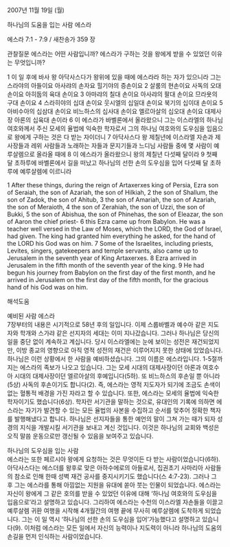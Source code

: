 2007년 11월 19일 (월)

하나님의 도움을 입는 사람 에스라



에스라 7:1 - 7:9 / 새찬송가 359 장

관찰질문
에스라는 어떤 사람입니까? 
에스라가 구하는 것을 왕에게 받을 수 있었던 이유는 무엇입니까? 

1 이 일 후에 바사 왕 아닥사스다가 왕위에 있을 때에 에스라라 하는 자가 있으니라 그는 스라야의 아들이요 아사랴의 손자요 힐기야의 증손이요 2 살룸의 현손이요 사독의 오대 손이요 아히둡의 육대 손이요 3 아마랴의 칠대 손이요 아사랴의 팔대 손이요 므라욧의 구대 손이요 4 스라히야의 십대 손이요 웃시엘의 십일대 손이요 북기의 십이대 손이요 5 아비수아의 십삼대 손이요 비느하스의 십사대 손이요 엘르아살의 십오대 손이요 대제사장 아론의 십육대 손이라 6 이 에스라가 바벨론에서 올라왔으니 그는 이스라엘의 하나님 여호와께서 주신 모세의 율법에 익숙한 학자로서 그의 하나님 여호와의 도우심을 입음으로 왕에게 구하는 것은 다 받는 자이더니 7 아닥사스다 왕 제칠년에 이스라엘 자손과 제사장들과 레위 사람들과 노래하는 자들과 문지기들과 느디님 사람들 중에 몇 사람이 예루살렘으로 올라올 때에 8 이 에스라가 올라왔으니 왕의 제칠년 다섯째 달이라 
9 첫째 달 초하루에 바벨론에서 길을 떠났고 하나님의 선한 손의 도우심을 입어 다섯째 달 초하루에 예루살렘에 이르니라  

1 After these things, during the reign of Artaxerxes king of Persia, Ezra son of Seraiah, the son of Azariah, the son of Hilkiah, 2 the son of Shallum, the son of Zadok, the son of Ahitub, 3 the son of Amariah, the son of Azariah, the son of Meraioth, 4 the son of Zerahiah, the son of Uzzi, the son of Bukki, 5 the son of Abishua, the son of Phinehas, the son of Eleazar, the son of Aaron the chief priest- 6 this Ezra came up from Babylon. He was a teacher well versed in the Law of Moses, which the LORD, the God of Israel, had given. The king had granted him everything he asked, for the hand of the LORD his God was on him. 7 Some of the Israelites, including priests, Levites, singers, gatekeepers and temple servants, also came up to Jerusalem in the seventh year of King Artaxerxes. 8 Ezra arrived in Jerusalem in the fifth month of the seventh year of the king. 9 He had begun his journey from Babylon on the first day of the first month, and he arrived in Jerusalem on the first day of the fifth month, for the gracious hand of his God was on him.

해석도움





예비된 사람 에스라  
7장부터의 내용은 시기적으로 58년 후의 일입니다. 이제 스룹바벨과 예수아 같은 지도자와 학개와 스가랴 같은 선지자의 세대는 이미 지나갔습니다. 그러나 하나님은 당신의 일을 중단 없이 계속하고 계십니다. 당시 이스라엘에는 눈에 보이는 성전은 재건되었지만, 이방 종교의 영향으로 아직 영적 성전의 재건은 이루어지지 못한 상태에 있었습니다. 하나님은 이런 상황에서 한 사람을 예비하셨습니다. 그의 이름은 에스라입니다. 1-5절까지는 에스라의 족보가 나오고 있습니다. 그는 모세 시대의 대제사장이던 아론과 여호수아 시대의 대제사장이던 엘르아살의 후예입니다(5하). 또 비느하스의 후손일 뿐 아니라(5상) 사독의 후손이기도 합니다(2). 즉, 에스라는 영적 지도자가 되기에 조금도 손색이 없는 혈통적 배경을 가진 자라고 할 수 있습니다. 또한, 에스라는 모세의 율법에 익숙한 학자이기도 했습니다(6상). 학자란 서기관을 말하는 것으로, 유대인의 기록에 의하면 에스라는 자기가 발견할 수 있는 모든 율법의 사본을 수집하고 순서를 맞추어 정확한 책자를 발행해냈다고 합니다. 하나님은 선지자들을 통한 예언의 말이 그쳐 가는 때가 되자 성경의 지식을 개발시킬 서기관을 보내고 계신 것입니다. 이것은 하나님의 교회와 백성은 오직 말씀 운동으로만 갱신될 수 있음을 보여주고 있습니다.     

하나님의 도우심을 입는 사람  
에스라는 또한 페르시아 왕에게 요청하는 것은 무엇이든 다 받는 사람이었습니다(6하). 아닥사스다는 에스더를 왕후로 맞은 아하수에로의 아들로서, 집권초기 사마리아 사람들의 참소로 인해 한때 성벽 재건 공사를 중지시키기도 했습니다(스 4:7-23). 그러나 그 후 그는 에스라를 통해 아낌없는 지원을 유대에 쏟아 붓는 인물이 되었습니다. 에스라는 자신이 왕에게 그 같은 호의를 받을 수 있었던 이유에 대해 ‘하나님 여호와의 도우심을 입음으로’라고 설명하고 있습니다. 그리하여 에스라는 수천의 이스라엘 자손들을 이끌고 예루살렘 귀환 여행을 시작해 4개월간의 여행 끝에 무사히 예루살렘에 도착하게 되었습니다. 그는 이 일 역시 ‘하나님의 선한 손의 도우심을 입어’가능했다고 설명하고 있습니다(9). 이처럼 에스라는 모든 일에서 자신의 능력이나 지도력이 아니라 하나님의 도움의 손길을 먼저 인식하는 사람이었습니다.